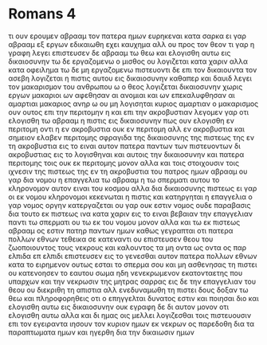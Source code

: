 # Romans 4
τι ουν ερουμεν αβρααμ τον πατερα ημων ευρηκεναι κατα σαρκα
ει γαρ αβρααμ εξ εργων εδικαιωθη εχει καυχημα αλλ ου προς τον θεον
τι γαρ η γραφη λεγει επιστευσεν δε αβρααμ τω θεω και ελογισθη αυτω εις δικαιοσυνην
τω δε εργαζομενω ο μισθος ου λογιζεται κατα χαριν αλλα κατα οφειλημα
τω δε μη εργαζομενω πιστευοντι δε επι τον δικαιουντα τον ασεβη λογιζεται η πιστις αυτου εις δικαιοσυνην
καθαπερ και δαυιδ λεγει τον μακαρισμον του ανθρωπου ω ο θεος λογιζεται δικαιοσυνην χωρις εργων
μακαριοι ων αφεθησαν αι ανομιαι και ων επεκαλυφθησαν αι αμαρτιαι
μακαριος ανηρ ω ου μη λογισηται κυριος αμαρτιαν
ο μακαρισμος ουν ουτος επι την περιτομην η και επι την ακροβυστιαν λεγομεν γαρ οτι ελογισθη τω αβρααμ η πιστις εις δικαιοσυνην
πως ουν ελογισθη εν περιτομη οντι η εν ακροβυστια ουκ εν περιτομη αλλ εν ακροβυστια
και σημειον ελαβεν περιτομης σφραγιδα της δικαιοσυνης της πιστεως της εν τη ακροβυστια εις το ειναι αυτον πατερα παντων των πιστευοντων δι ακροβυστιας εις το λογισθηναι και αυτοις την δικαιοσυνην
και πατερα περιτομης τοις ουκ εκ περιτομης μονον αλλα και τοις στοιχουσιν τοις ιχνεσιν της πιστεως της εν τη ακροβυστια του πατρος ημων αβρααμ
ου γαρ δια νομου η επαγγελια τω αβρααμ η τω σπερματι αυτου το κληρονομον αυτον ειναι του κοσμου αλλα δια δικαιοσυνης πιστεως
ει γαρ οι εκ νομου κληρονομοι κεκενωται η πιστις και κατηργηται η επαγγελια
ο γαρ νομος οργην κατεργαζεται ου γαρ ουκ εστιν νομος ουδε παραβασις 
δια τουτο εκ πιστεως ινα κατα χαριν εις το ειναι βεβαιαν την επαγγελιαν παντι τω σπερματι ου τω εκ του νομου μονον αλλα και τω εκ πιστεως αβρααμ ος εστιν πατηρ παντων ημων
καθως γεγραπται οτι πατερα πολλων εθνων τεθεικα σε κατεναντι ου επιστευσεν θεου του ζωοποιουντος τους νεκρους και καλουντος τα μη οντα ως οντα
ος παρ ελπιδα επ ελπιδι επιστευσεν εις το γενεσθαι αυτον πατερα πολλων εθνων κατα το ειρημενον ουτως εσται το σπερμα σου
και μη ασθενησας τη πιστει ου κατενοησεν το εαυτου σωμα ηδη νενεκρωμενον εκατονταετης που υπαρχων και την νεκρωσιν της μητρας σαρρας
εις δε την επαγγελιαν του θεου ου διεκριθη τη απιστια αλλ ενεδυναμωθη τη πιστει δους δοξαν τω θεω
και πληροφορηθεις οτι ο επηγγελται δυνατος εστιν και ποιησαι
διο και ελογισθη αυτω εις δικαιοσυνην
ουκ εγραφη δε δι αυτον μονον οτι ελογισθη αυτω
αλλα και δι ημας οις μελλει λογιζεσθαι τοις πιστευουσιν επι τον εγειραντα ιησουν τον κυριον ημων εκ νεκρων
ος παρεδοθη δια τα παραπτωματα ημων και ηγερθη δια την δικαιωσιν ημων
